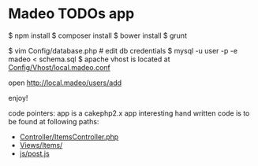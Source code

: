 Madeo TODOs app
===============

$ npm install
$ composer install
$ bower install
$ grunt

$ vim Config/database.php # edit db credentials
$ mysql -u user -p -e madeo < schema.sql
$ apache vhost is located at [Config/Vhost/local.madeo.conf](Config/Vhost/local.madeo.conf)

open http://local.madeo/users/add

enjoy!


code pointers:
app is a cakephp2.x app
interesting hand written code is to be found at following paths:
 * [Controller/ItemsController.php](Controller/ItemsController.php)
 * [Views/Items/](Views/Items/)
 * [js/post.js](js/post.js)
